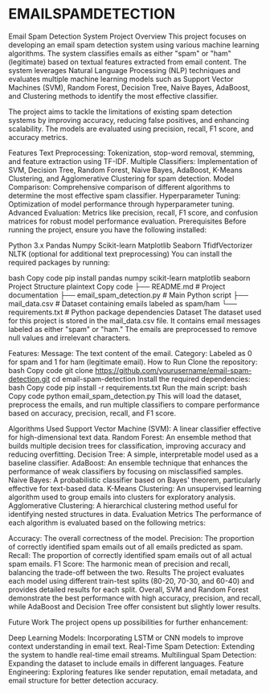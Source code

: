# EMAILSPAMDETECTION
Email Spam Detection System
Project Overview
This project focuses on developing an email spam detection system using various machine learning algorithms. The system classifies emails as either "spam" or "ham" (legitimate) based on textual features extracted from email content. The system leverages Natural Language Processing (NLP) techniques and evaluates multiple machine learning models such as Support Vector Machines (SVM), Random Forest, Decision Tree, Naive Bayes, AdaBoost, and Clustering methods to identify the most effective classifier.

The project aims to tackle the limitations of existing spam detection systems by improving accuracy, reducing false positives, and enhancing scalability. The models are evaluated using precision, recall, F1 score, and accuracy metrics.

Features
Text Preprocessing: Tokenization, stop-word removal, stemming, and feature extraction using TF-IDF.
Multiple Classifiers: Implementation of SVM, Decision Tree, Random Forest, Naive Bayes, AdaBoost, K-Means Clustering, and Agglomerative Clustering for spam detection.
Model Comparison: Comprehensive comparison of different algorithms to determine the most effective spam classifier.
Hyperparameter Tuning: Optimization of model performance through hyperparameter tuning.
Advanced Evaluation: Metrics like precision, recall, F1 score, and confusion matrices for robust model performance evaluation.
Prerequisites
Before running the project, ensure you have the following installed:

Python 3.x
Pandas
Numpy
Scikit-learn
Matplotlib
Seaborn
TfidfVectorizer
NLTK (optional for additional text preprocessing)
You can install the required packages by running:

bash
Copy code
pip install pandas numpy scikit-learn matplotlib seaborn
Project Structure
plaintext
Copy code
├── README.md              # Project documentation
├── email_spam_detection.py # Main Python script
├── mail_data.csv          # Dataset containing emails labeled as spam/ham
└── requirements.txt       # Python package dependencies
Dataset
The dataset used for this project is stored in the mail_data.csv file. It contains email messages labeled as either "spam" or "ham." The emails are preprocessed to remove null values and irrelevant characters.

Features:
Message: The text content of the email.
Category: Labeled as 0 for spam and 1 for ham (legitimate email).
How to Run
Clone the repository:
bash
Copy code
git clone https://github.com/yourusername/email-spam-detection.git
cd email-spam-detection
Install the required dependencies:
bash
Copy code
pip install -r requirements.txt
Run the main script:
bash
Copy code
python email_spam_detection.py
This will load the dataset, preprocess the emails, and run multiple classifiers to compare performance based on accuracy, precision, recall, and F1 score.

Algorithms Used
Support Vector Machine (SVM): A linear classifier effective for high-dimensional text data.
Random Forest: An ensemble method that builds multiple decision trees for classification, improving accuracy and reducing overfitting.
Decision Tree: A simple, interpretable model used as a baseline classifier.
AdaBoost: An ensemble technique that enhances the performance of weak classifiers by focusing on misclassified samples.
Naive Bayes: A probabilistic classifier based on Bayes' theorem, particularly effective for text-based data.
K-Means Clustering: An unsupervised learning algorithm used to group emails into clusters for exploratory analysis.
Agglomerative Clustering: A hierarchical clustering method useful for identifying nested structures in data.
Evaluation Metrics
The performance of each algorithm is evaluated based on the following metrics:

Accuracy: The overall correctness of the model.
Precision: The proportion of correctly identified spam emails out of all emails predicted as spam.
Recall: The proportion of correctly identified spam emails out of all actual spam emails.
F1 Score: The harmonic mean of precision and recall, balancing the trade-off between the two.
Results
The project evaluates each model using different train-test splits (80-20, 70-30, and 60-40) and provides detailed results for each split. Overall, SVM and Random Forest demonstrate the best performance with high accuracy, precision, and recall, while AdaBoost and Decision Tree offer consistent but slightly lower results.

Future Work
The project opens up possibilities for further enhancement:

Deep Learning Models: Incorporating LSTM or CNN models to improve context understanding in email text.
Real-Time Spam Detection: Extending the system to handle real-time email streams.
Multilingual Spam Detection: Expanding the dataset to include emails in different languages.
Feature Engineering: Exploring features like sender reputation, email metadata, and email structure for better detection accuracy.
